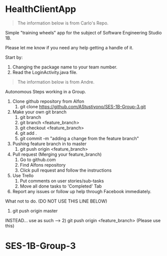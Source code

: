 # HealthClientApp
> The information below is from Carlo's Repo.

Simple "training wheels" app for the subject of Software Engineering Studio 1B.


Please let me know if you need any help getting a handle of it.

Start by:

1) Changing the package name to your team number.
2) Read the LoginActivity.java file.

>The information below is from Andre.

Autonomous Steps working in a Group.
1) Clone github repository from Alfon
    1) git clone https://github.com/AStustiyono/SES-1B-Group-3.git
2) Make your own git branch
    1) git branch
    2) git branch <feature_branch>
    3) git checkout <feature_branch>
    4) git add .
    5) git commit -m "adding a change from the feature branch"
3) Pushing feature branch in to master
    1) git push origin <feature_branch>
4) Pull request (Merging your feature_branch)
    1) Go to github.com
    2) Find Alfons repository
    3) Click pull request and follow the instructions
5) Use Trello
    1) Put comments on user stories/sub-tasks
    2) Move all done tasks to 'Completed' Tab
6) Report any issues or follow up help through Facebook immediately.

What not to do. (DO NOT USE THIS LINE BELOW)
1) git push origin master

INSTEAD... use as such --> 
    2) git push origin <feature_branch> (Please use this)

# SES-1B-Group-3
